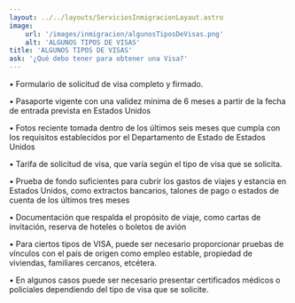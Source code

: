 ```yaml
---
layout: ../../layouts/ServiciosInmigracionLayaut.astro
image:
    url: '/images/inmigracion/algunosTiposDeVisas.png'
    alt: 'ALGUNOS TIPOS DE VISAS'
title: 'ALGUNOS TIPOS DE VISAS'
ask: '¿Qué debo tener para obtener una Visa?'
---
```


• Formulario de solicitud de visa completo y firmado.

• Pasaporte vigente con una validez mínima de 6 meses a partir de la fecha de entrada prevista en Estados Unidos

• Fotos reciente tomada dentro de los últimos seis meses que cumpla con los requisitos establecidos por el Departamento de Estado de Estados Unidos

• Tarifa de solicitud de visa, que varía según el tipo de visa que se solicita.

• Prueba de fondo suficientes para cubrir los gastos de viajes y estancia en Estados Unidos, como extractos bancarios, talones de pago o estados de cuenta de los últimos tres meses

• Documentación que respalda el propósito de viaje, como cartas de invitación, reserva de hoteles o boletos de avión

• Para ciertos tipos de VISA, puede ser necesario proporcionar pruebas de vínculos con el país de origen como empleo estable, propiedad de viviendas, familiares cercanos, etcétera.

• En algunos casos puede ser necesario presentar certificados médicos o policiales dependiendo del tipo de visa que se solicite.